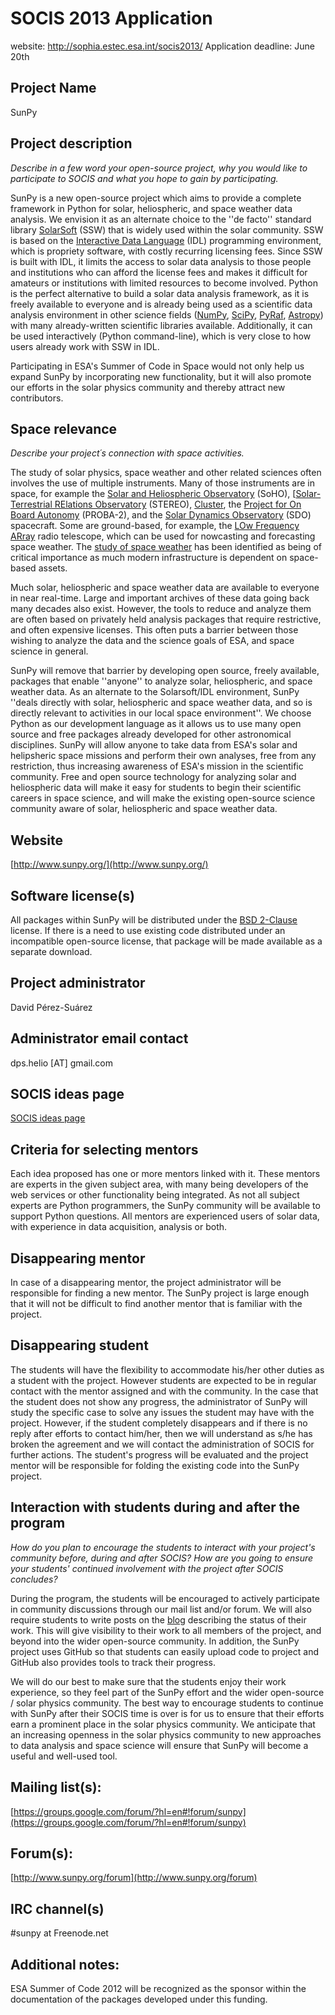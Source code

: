 # SOCIS 2013 Application

website: http://sophia.estec.esa.int/socis2013/
Application deadline: June 20th

## Project Name
SunPy

## Project description
_Describe in a few word your open-source project, why you would like to participate to SOCIS and what you hope to gain by participating._

SunPy is a new open-source project which aims to provide a complete framework in Python for solar, heliospheric, and space weather data analysis. We envision it as an alternate choice to the ''de facto'' standard library [SolarSoft](http://www.mssl.ucl.ac.uk/surf/sswdoc/solarsoft/) (SSW) that is widely used within the solar community.  SSW is based on the  [Interactive Data Language](http://www.ittvis.com/language/en-us/productsservices/idl.aspx) (IDL) programming environment, which is propriety software, with costly recurring licensing fees. Since SSW is built with IDL, it limits the access to solar data analysis to those people and institutions who can afford the license fees and makes it difficult for amateurs or institutions with limited resources to become involved.  Python is the perfect alternative to build a solar data analysis framework, as it is freely available to everyone and is already being used as a scientific data analysis environment in other science fields ([NumPy](http://numpy.scipy.org/), [SciPy](http://scipy.org/), [PyRaf](http://www.stsci.edu/resources/software_hardware/pyraf), [Astropy](http://www.astropy.org/)) with many already-written scientific libraries available. Additionally, it can be used interactively (Python command-line), which is very close to how users already work with SSW in IDL.

Participating in ESA's Summer of Code in Space would not only help us expand SunPy by incorporating new functionality, but it will also promote our efforts in the solar physics community and thereby attract new contributors.

## Space relevance
_Describe your project´s connection with space activities._

The study of solar physics, space weather and other related sciences often involves the use of multiple instruments.  Many of those instruments are in space, for example the [Solar and Heliospheric Observatory](http://sohowww.nascom.nasa.gov/) (SoHO), [[Solar-Terrestrial RElations Observatory](http://stereo.gsfc.nasa.gov/) (STEREO), [Cluster](http://sci.esa.int/cluster), the [Project for On Board Autonomy](http://www.esa.int/esaMI/Proba/index.html) (PROBA-2), and the [Solar Dynamics Observatory](http://www.nasa.gov/mission_pages/sdo/main/index.html) (SDO) spacecraft.  Some are ground-based, for example, the [LOw Frequency ARray](http://www.lofar.org/) radio telescope, which can be used for nowcasting and forecasting space weather.  The [study of space weather](http://www.esa-spaceweather.net/) has been identified as being of critical importance as much modern infrastructure is dependent on space-based assets.

Much solar, heliospheric and space weather data are available to everyone in near real-time.  Large and important archives of these data going back many decades also exist. However, the tools to reduce and analyze them are often based on privately held analysis packages that require restrictive, and often expensive licenses.  This often puts a barrier between those wishing to analyze the data and the science goals of ESA, and space science in general.

SunPy will remove that barrier by developing open source, freely available, packages that enable ''anyone'' to analyze solar, heliospheric, and space weather data.  As an alternate to the Solarsoft/IDL environment, SunPy ''deals directly with solar, heliospheric and space weather data, and so is directly relevant to activities in our local space environment''. We choose Python as our development language as it allows us to use many open source and free packages already developed for other astronomical disciplines.  SunPy will allow anyone to take data from ESA's solar and helipsheric space missions and perform their own analyses, free from any restriction, thus increasing awareness of ESA's mission in the scientific community.  Free and open source technology for analyzing solar and heliospheric data will make it easy for students to begin their scientific careers in space science, and will make the existing open-source science community aware of solar, heliospheric and space weather data.

## Website

[http://www.sunpy.org/](http://www.sunpy.org/)

## Software license(s)

All packages within SunPy will be distributed under the [BSD 2-Clause](http://www.opensource.org/licenses/BSD-2-Clause) license.  If there is a need to use existing code distributed under an incompatible open-source license, that package will be made available as a separate download.

## Project administrator

David Pérez-Suárez

## Administrator email contact

dps.helio [AT] gmail.com

## SOCIS ideas page

[SOCIS ideas page](https://github.com/sunpy/sunpy/wiki/SOCIS-2013-Ideas-Page)

## Criteria for selecting mentors

Each idea proposed has one or more mentors linked with it.  These mentors are experts in the given subject area, with many being developers of the web services or other functionality being integrated.  As not all subject experts are Python programmers, the SunPy community will be available to support Python questions.  All mentors are experienced users of solar data, with experience in data acquisition, analysis or both.

## Disappearing mentor

In case of a disappearing mentor, the project administrator will be responsible for finding a new mentor. The SunPy project is large enough that it will not be difficult to find another mentor that is familiar with the project.

## Disappearing student

The students will have the flexibility to accommodate his/her other duties as a student with the project.  However students are expected to be in regular contact with the mentor assigned and with the community.  In the case that the student does not show any progress, the administrator of SunPy will study the specific case to solve any issues the student may have with the project.  However, if the student completely disappears and if there is no reply after efforts to contact him/her, then we will understand as s/he has broken the agreement and we will contact the administration of SOCIS for further actions. The student's progress will be evaluated and the project mentor will be responsible for folding the existing code into the SunPy project.

## Interaction with students during and after the program
_How do you plan to encourage the students to interact with your project's community before, during and after SOCIS? How are you going to ensure your students' continued involvement with the project after SOCIS concludes?_

During the program, the students will be encouraged to actively participate in community discussions through our mail list and/or forum.  We will also require students to write posts on the [blog](http://www.sunpy.org/blog/) describing the status of their work.  This will give visibility to their work to all members of the project, and beyond into the wider open-source community. In addition, the SunPy project uses GitHub so that students can easily upload code to project and GitHub also provides tools to track their progress.

We will do our best to make sure that the students enjoy their work experience, so they feel part of the SunPy effort and the wider open-source / solar physics community.  The best way to encourage students to continue with SunPy after their SOCIS time is over is for us to ensure that their efforts earn a prominent place in the solar physics community.  We anticipate that an increasing openness in the solar physics community to new approaches to data analysis and space science will ensure that SunPy will become a useful and well-used tool.

## Mailing list(s):

[https://groups.google.com/forum/?hl=en#!forum/sunpy](https://groups.google.com/forum/?hl=en#!forum/sunpy)

## Forum(s):

[http://www.sunpy.org/forum](http://www.sunpy.org/forum)

## IRC channel(s)
 #sunpy at Freenode.net

## Additional notes:

ESA Summer of Code 2012 will be recognized as the sponsor within the documentation of the packages developed under this funding.
